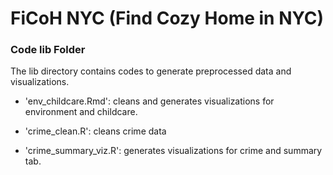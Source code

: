 # FiCoH NYC (Find Cozy Home in NYC)

### Code lib Folder

The lib directory contains codes to generate preprocessed data and visualizations.

+ 'env_childcare.Rmd': cleans and generates visualizations for environment and childcare.

+ 'crime_clean.R': cleans crime data

+ 'crime_summary_viz.R': generates visualizations for crime and summary tab.
